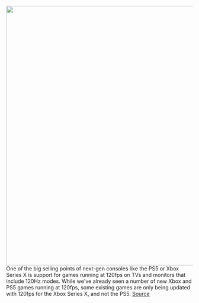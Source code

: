 <img src='https://cdn.vox-cdn.com/thumbor/fhMubF2WYnyUmyCsOagIx8vw5Vc=/0x0:2040x1360/1200x800/filters:focal(857x517:1183x843)/cdn.vox-cdn.com/uploads/chorus_image/image/67822511/vpavic_4278_20201030_0150.0.jpg' width='700px' /><br/>
One of the big selling points of next-gen consoles like the PS5 or Xbox Series X is support for games running at 120fps on TVs and monitors that include 120Hz modes. While we've already seen a number of new Xbox and PS5 games running at 120fps, some existing games are only being updated with 120fps for the Xbox Series X, and not the PS5.
<a href='https://www.theverge.com/2020/11/20/21579166/ps5-120fps-games-support-developer-rocket-league'> Source <a/>